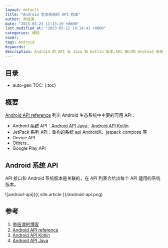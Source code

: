 ```yaml
---
layout: default
title: "Android 生态系统的 API 构成"
author: 李佶澳
date: "2023-03-23 11:13:19 +0800"
last_modified_at: "2023-05-12 14:14:41 +0800"
categories: 编程
cover:
tags: Android
keywords:
description: Android 的 API 有 Java 和 Kotlin 版本,API 接口和 Android 系统版本是关联的，在 API 列表会给出每个 API 适用的系统版本。
---
```


## 目录

* auto-gen TOC:
{:toc}

## 概要

[Android API reference][2] 列出 Android 生态系统中主要的可用 API：

* Android 系统 API：[Android API Java][4]、[Android API Kotlin][3]
* JetPack 系列 API：重构的系统 api AndroidX、jetpack compose 等
* Device API
* Others..
* Google Play API

## Android 系统 API

API 接口和 Android 系统版本是关联的，在 API 列表会给出每个 API 适用的系统版本。

![android-api]({{ site.article }}/android-api.png)

## 参考

1. [李佶澳的博客][1]
2. [Android API reference][2]
3. [Android API Kotlin][3]
4. [Android API Java][4]

[1]: https://www.lijiaocn.com "李佶澳的博客"
[2]: https://developer.android.com/reference "Android API reference"
[3]: https://developer.android.com/reference/kotlin/packages "Android API Kotlin"
[4]: https://developer.android.com/reference/packages "Android API Java"
